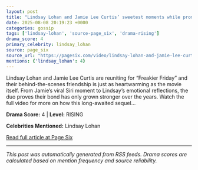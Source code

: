 ```yaml
---
layout: post
title: "Lindsay Lohan and Jamie Lee Curtis’ sweetest moments while promoting ‘Freakier Friday’""
date: 2025-08-08 20:19:23 +0000
categories: gossip
tags: ['lindsay-lohan', 'source-page_six', 'drama-rising']
drama_score: 4
primary_celebrity: lindsay_lohan
source: page_six
source_url: "https://pagesix.com/video/lindsay-lohan-and-jamie-lee-curtis-sweetest-moments-while-promoting-freakier-friday/""
mentions: {'lindsay_lohan': 4}
---
```


Lindsay Lohan and Jamie Lee Curtis are reuniting for “Freakier Friday” and their behind-the-scenes friendship is just as heartwarming as the movie itself. From Jamie’s viral Siri moment to Lindsay’s emotional reflections, the duo proves their bond has only grown stronger over the years. Watch the full video for more on how this long-awaited sequel...

**Drama Score:** 4 | **Level:** RISING

**Celebrities Mentioned:** Lindsay Lohan

[Read full article at Page Six](https://pagesix.com/video/lindsay-lohan-and-jamie-lee-curtis-sweetest-moments-while-promoting-freakier-friday/)

---
*This post was automatically generated from RSS feeds. Drama scores are calculated based on mention frequency and source reliability.*
